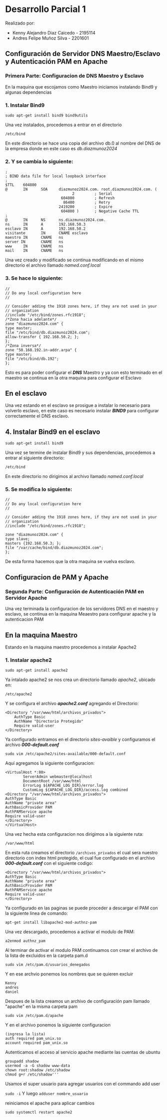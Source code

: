 # Desarrollo Parcial 1

Realizado por: 
- Kenny Alejandro Diaz Caicedo - 2195114
- Andres Felipe Muñoz Silva - 2201601

## Configuración de Servidor DNS Maestro/Esclavo y Autenticación PAM en Apache

### Primera Parte: Configuracion de DNS Maestro y Esclavo

En la maquina que escojamos como Maestro iniciamos instalando Bind9 y algunas dependencias

### 1. Instalar Bind9
  ```
  sudo apt-get install bind9 bind9utils
 ```


Una vez instalados, procedemos a entrar en el directorio
   ```
 /etc/bind 
   ```

En este directorio se hace una copia del archivo db.0 al nombre del DNS de la empresa 
donde en este caso es *db.diazmunoz2024* 

### 2. Y se cambia lo siguiente:
```
;
; BIND data file for local loopback interface
;
$TTL    604800
@       IN      SOA     diazmunoz2024.com. root.diazmunoz2024.com. (
                              2         ; Serial
                         604800         ; Refresh
                          86400         ; Retry
                        2419200         ; Expire
                         604800 )       ; Negative Cache TTL
;
@       IN      NS      ns.diazmunoz2024.com.
ns      IN      A       192.168.50.3
esclavo IN      A       192.168.50.2
visitante       IN      CNAME esclavo
maestro IN      CNAME   ns
server IN       CNAME   ns
www     IN      CNAME   ns
mail    IN      CNAME   ns
```

Una vez creado y modificado se continua modificando en el mismo directorio el archivo llamado *named.conf.local* 

### 3. Se hace lo siguiente:
```
//
// Do any local configuration here
//

// Consider adding the 1918 zones here, if they are not used in your
// organization
//include "/etc/bind/zones.rfc1918";
/*Zona hacia adelante*/
zone "diazmunoz2024.com" {
type master;
file "/etc/bind/db.diazmunoz2024.com";
allow-transfer { 192.168.50.2; };
};
/*Zona inversa*/
zone "50.168.192.in-addr.arpa" {
type master;
file "/etc/bind/db.192";
};
```
Esto es para poder configurar el **_DNS_** Maestro y ya con esto terminado en el maestro 
se continua en la otra maquina para configurar el Esclavo

## En el esclavo

Una vez estando en el esclavo se prosigue a instalar lo necesario para volverlo esclavo,
en este caso es necesario instalar **_BIND9_** para configurar correctamente el DNS esclavo.

## 4. Instalar Bind9 en el esclavo

```
sudo apt-get install bind9
```


Una vez se termine de instalar Bind9 y sus dependencias, procedemos a entrar al siguiente directorio:
```
/etc/bind
```

En este directorio no dirigimos al archivo llamado *named.conf.local* 

### 5. Se modifica lo siguiente:

```
//
// Do any local configuration here
//

// Consider adding the 1918 zones here, if they are not used in your
// organization
//include "/etc/bind/zones.rfc1918";

zone "diazmunoz2024.com" {
type slave;
masters {192.168.50.3; };
file "/var/cache/bind/db.diazmunoz2024.com";
};

```

De esta forma hacemos que la otra maquina se vuelva esclavo.


## Configuracion de PAM y Apache

### Segunda Parte: Configuración de Autenticación PAM en Servidor Apache

Una vez terminada la configuracion de los servidores DNS en el maestro y esclavo,
se continua en la maquina Meaestro para configurar apache y la autenticacion PAM

## En la maquina Maestro

Estando en la maquina maestro procedemos a instalar Apache2

### 1. Instalar apache2

```
sudo apt-get install apache2
```

Ya intalado apache2 se nos crea un directorio llamado _apache2_, ubicado en:
```
/etc/apache2
```
Y se configura el archivo **_apache2.conf_** agregando el Directorio:

```
<Directory "/var/www/html/archivos_privados">
    AuthType Basic
    AuthName "Directorio Protegido"
    Require valid-user
</Directory>

```

Ya configurado entramos en el directorio _sites-avaible_ y configuramos el archivo **_000-default.conf_**

```
sudo vim /etc/apache2/sites-available/000-default.conf
```

Aquí agregamos la siguiente configuracion:

```
<VirtualHost *:80>
        ServerAdmin webmaster@localhost
        DocumentRoot /var/www/html
        ErrorLog ${APACHE_LOG_DIR}/error.log
        CustomLog ${APACHE_LOG_DIR}/access.log combined
<Directory "/var/www/html/archivos_privados">
AuthType Basic
AuthName "private area"
AuthBasicProvider PAM
AuthPAMService apache
Require valid-user
</Directory>
</VirtualHost>

```

Una vez hecha esta configuracion nos dirigimos a la siguiente ruta:

```
/var/www/html
```
En esta ruta creamos el directorio ```/archivos_privados``` el cual sera nuestro directorio con index html protegido,
el cual fue configurado en el archivo **_000-default.conf_** con el siguiente codigo:

```
<Directory "/var/www/html/archivos_privados">
AuthType Basic
AuthName "private area"
AuthBasicProvider PAM
AuthPAMService apache
Require valid-user
</Directory>

```

Ya configurado en las paginas se puede proceder a descargar el PAM con la siguiente linea de comando:

```
apt-get install libapache2-mod-authnz-pam
```

Una vez descargado, procedemos a activar el modulo de PAM:

```
a2enmod authnz_pam
```
Al terminar de activar el modulo PAM continuamos con crear el archivo de la lista de excluidos en la carpeta pam.d

```
sudo vim /etc/pam.d/usuarios_denegados
```

Y en ese archvio ponemos los nombres que se quieren excluir 

```
Kenny
andres
daniel
 ```
 
Despues de la lista creamos un archivo  de configuración pam  llamado "apache" en la misma carpeta pam 

```
sudo vim /etc/pam.d/apache
```

Y en el archivo ponemos la siguiente configuracion

```
(ingresa la lista)
auth required pam_unix.so
account required pam_unix.so

```
Autenticamos el acceso al servicio apache mediante las cuentas de ubuntu

```
groupadd shadow
usermod -a -G shadow www-data
chown root:shadow /etc/shadow
chmod g+r /etc/shadow'''
```
Usamos el super usuario para agregar usuarios con el commando add user 

```sudo -i``` Y luego ```adduser nombre_usuario```


reiniciamos el apache para aplicar cambios


```
sudo systemctl restart apache2
```

